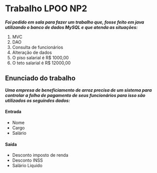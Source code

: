 # Trabalho LPOO NP2

**_Foi pedido em sala para fazer um trabalho que, fosse feito em java utilizando o banco de dados MySQL e que atenda as situações:_**

1. MVC
2. DAO
3. Consulta de funcionários
4. Alteração de dados
5. O piso salarial é R$ 1000,00
6. O teto salarial é R$ 12000,00

## Enunciado do trabalho

**_Uma empresa de beneficiamento de arroz precisa de um sistema para controlar a folha de pagamento de seus funcionários para isso são utilizados os seguindes dados:_**

#### Entrada 

- Nome
- Cargo
- Salário

#### Saída

- Desconto imposto de renda
- Desconto INSS
- Salário Liquido
